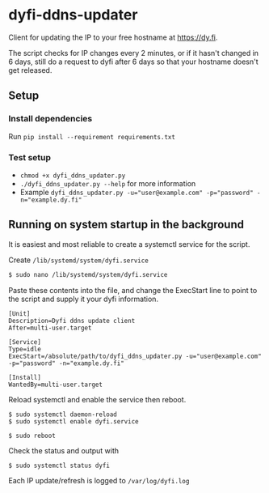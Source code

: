 # dyfi-ddns-updater

Client for updating the IP to your free hostname at https://dy.fi.

The script checks for IP changes every 2 minutes, or if it hasn't changed in 6 days,
still do a request to dyfi after 6 days so that your hostname doesn't get released.

## Setup
### Install dependencies
Run `pip install --requirement requirements.txt` 

### Test setup
- `chmod +x dyfi_ddns_updater.py`
- `./dyfi_ddns_updater.py --help` for more information
- Example `dyfi_ddns_updater.py -u="user@example.com" -p="password" -n="example.dy.fi"`

## Running on system startup in the background
It is easiest and most reliable to create a systemctl service for the script.

Create `/lib/systemd/system/dyfi.service`

```bash
$ sudo nano /lib/systemd/system/dyfi.service
```
Paste these contents into the file, and change the ExecStart line to point to the script and supply it your dyfi information.
```
[Unit]
Description=Dyfi ddns update client
After=multi-user.target

[Service]
Type=idle
ExecStart=/absolute/path/to/dyfi_ddns_updater.py -u="user@example.com" -p="password" -n="example.dy.fi"

[Install]
WantedBy=multi-user.target
```
Reload systemctl and enable the service then reboot.
```
$ sudo systemctl daemon-reload
$ sudo systemctl enable dyfi.service

$ sudo reboot
```
Check the status and output with
```
$ sudo systemctl status dyfi
```

Each IP update/refresh is logged to `/var/log/dyfi.log`
